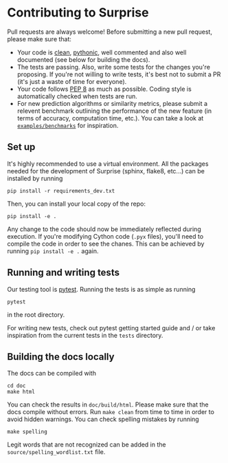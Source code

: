 Contributing to Surprise
========================

Pull requests are always welcome! Before submitting a new pull request, please
make sure that:

* Your code is [clean](https://www.youtube.com/watch?v=wf-BqAjZb8M),
  [pythonic](https://www.youtube.com/watch?v=OSGv2VnC0go), well commented and
  also well documented (see below for building the docs).
* The tests are passing. Also, write some tests for the changes you're
  proposing. If you're not willing to write tests, it's best not to submit a PR
  (it's just a waste of time for everyone).
* Your code follows [PEP 8](https://www.python.org/dev/peps/pep-0008/) as much
  as possible. Coding style is automatically checked when tests are run.
* For new prediction algorithms or similarity metrics, please submit a
  relevent benchmark outlining the performance of the new feature (in terms of
  accuracy, computation time, etc.). You can take a look at
  [`examples/benchmarks`](https://github.com/NicolasHug/Surprise/blob/master/examples/benchmark.py)
  for inspiration.

Set up
------

It's highly recommended to use a virtual environment. All the packages needed
for the development of Surprise (sphinx, flake8, etc...) can be installed by
running

    pip install -r requirements_dev.txt

Then, you can install your local copy of the repo:

    pip install -e .

Any change to the code should now be immediately reflected during execution. If
you're modifying Cython code (`.pyx` files), you'll need to compile the code in
order to see the chanes. This can be achieved by running `pip install -e .`
again.

Running and writing tests
-------------------------

Our testing tool is [pytest](http://doc.pytest.org/en/latest/). Running the tests is as
simple as running

    pytest

in the root directory.

For writing new tests, check out pytest getting started guide and / or take
inspiration from the current tests in the `tests` directory.


Building the docs locally
-------------------------

The docs can be compiled with

    cd doc
    make html

You can check the results in `doc/build/html`. Please make sure that the docs
compile without errors. Run `make clean` from time to time in order to avoid
hidden warnings. You can check spelling mistakes by running

    make spelling

Legit words that are not recognized can be added in the
`source/spelling_wordlist.txt` file.
